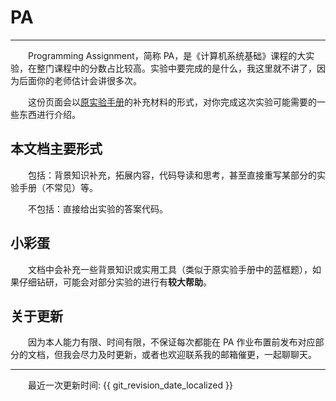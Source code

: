 <style>p { text-indent: 2em; }</style>

# PA

---

Programming Assignment，简称 PA，是《计算机系统基础》课程的大实验，在整门课程中的分数占比较高。实验中要完成的是什么，我这里就不讲了，因为后面你的老师估计会讲很多次。

这份页面会以[原实验手册](https://nju-projectn.github.io/ics-pa-gitbook/ics2024/index.html)的补充材料的形式，对你完成这次实验可能需要的一些东西进行介绍。

## 本文档主要形式

包括：背景知识补充，拓展内容，代码导读和思考，甚至直接重写某部分的实验手册（不常见）等。

不包括：直接给出实验的答案代码。

## 小彩蛋

文档中会补充一些背景知识或实用工具（类似于原实验手册中的蓝框题），如果仔细钻研，可能会对部分实验的进行有**较大帮助**。

## 关于更新

因为本人能力有限、时间有限，不保证每次都能在 PA 作业布置前发布对应部分的文档，但我会尽力及时更新，或者也欢迎联系我的邮箱催更，一起聊聊天。



---

最近一次更新时间: {{ git_revision_date_localized }}
